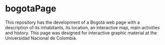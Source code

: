 # bogotaPage
This repository has the development of a Bogotá web page with a description of its inhabitants, its location, an interactive map, main activities and history. This page was designed for interactive graphic material at the Universidad Nacional de Colombia.
